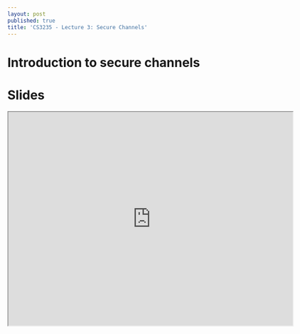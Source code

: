 ```yaml
---
layout: post
published: true
title: 'CS3235 - Lecture 3: Secure Channels'
---
```

# Introduction to secure channels



# Slides
<iframe src="https://drive.google.com/file/d/1umJw-6DuqqNLYDw7iIsaoR5f5d8k29Cu/preview" width="640" height="480"></iframe>